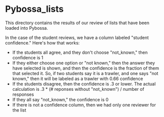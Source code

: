# Pybossa_lists

This directory contains the results of our review of lists that have been loaded into Pybossa. 

In the case of the student reviews, we have a column labeled "student confidence." Here's how that works:
 - If the students all agree, and they don't choose "not_known," then confidence is 1
 - If they either choose one option or "not known," then the answer they have selected is shown, and then the confidence is the fraction of them that selected it. So, if two students say it is a trawler, and one says "not known," then it will be labeled as a trawler with 0.66 confidence
 - If the students disagree, then the confidence is .3 or lower. The actual calculation is .3 * (# reponses without "not_known") / number of responses
 - If they all say "not_known," the confidence is 0
 - If there is not a confidence column, then we had only one reviewer for the list
